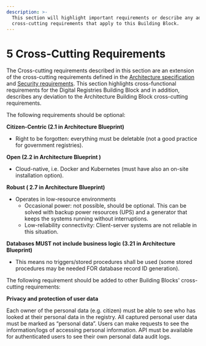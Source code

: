 ```yaml
---
description: >-
  This section will highlight important requirements or describe any additional
  cross-cutting requirements that apply to this Building Block.
---
```


# 5 Cross-Cutting Requirements

The Cross-cutting requirements described in this section are an extension of the cross-cutting requirements defined in the [Architecture specification](https://govstack.gitbook.io/specification/architecture-and-nonfunctional-requirements) and [Security requirements](https://govstack.gitbook.io/specification/security-requirements). This section highlights cross-functional requirements for the Digital Registries Building Block and in addition, describes any deviation to the Architecture Building Block cross-cutting requirements.

The following requirements should be optional:

**Citizen-Centric (2.1 in Architecture Blueprint)**

* Right to be forgotten: everything must be deletable (not a good practice for government registries).

**Open (2.2 in Architecture Blueprint )**

* Cloud-native, i.e. Docker and Kubernetes (must have also an on-site installation option).

**Robust ( 2.7 in Architecture Blueprint)**

* Operates in low-resource environments
  * Occasional power: not possible, should be optional. This can be solved with backup power resources (UPS) and a generator that keeps the systems running without interruptions.
  * Low-reliability connectivity: Client-server systems are not reliable in this situation.

**Databases MUST not include business logic (3.21 in Architecture Blueprint)**

* This means no triggers/stored procedures shall be used (some stored procedures may be needed FOR database record ID generation).

The following requirement should be added to other Building Blocks' cross-cutting requirements:

**Privacy and protection of user data**

Each owner of the personal data (e.g. citizen) must be able to see who has looked at their personal data in the registry. All captured personal user data must be marked as “personal data”. Users can make requests to see the information/logs of accessing personal information. API must be available for authenticated users to see their own personal data audit logs.
